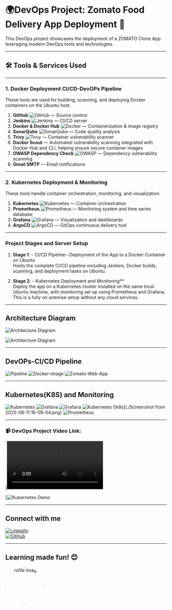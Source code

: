 # 🌍DevOps Project: Zomato Food Delivery App Deployment 🍔

This DevOps project showcases the deployment of a ZOMATO Clone App leveraging modern DevOps tools and technologies.

---
## 🛠️ Tools & Services Used

---

### 1. Docker Deployment CI/CD-DevOPs Pipeline
These tools are used for building, scanning, and deploying Docker containers on the Ubuntu host.

1. **GitHub** ![GitHub](https://img.shields.io/badge/GitHub-181717?style=flat-square&logo=github&logoColor=white) — Source control  
2. **Jenkins** ![Jenkins](https://img.shields.io/badge/Jenkins-D24939?style=flat-square&logo=jenkins&logoColor=white) — CI/CD server  
3. **Docker & Docker Hub** ![Docker](https://img.shields.io/badge/Docker-2496ED?style=flat-square&logo=docker&logoColor=white) — Containerization & image registry  
4. **SonarQube** ![SonarQube](https://img.shields.io/badge/SonarQube-4E9BCD?style=flat-square&logo=sonarqube&logoColor=white) — Code quality analysis  
5. **Trivy** ![Trivy](https://img.shields.io/badge/Trivy-00979D?style=flat-square&logo=trivy&logoColor=white) — Container vulnerability scanner  
6. **Docker Scout** — Automated vulnerability scanning integrated with Docker Hub and CLI, helping ensure secure container images  
7. **OWASP Dependency Check** ![OWASP](https://img.shields.io/badge/OWASP-000000?style=flat-square&logo=owasp&logoColor=white) — Dependency vulnerability scanning  
8. **Gmail SMTP** — Email notifications

---

### 2. Kubernetes Deployment & Monitoring
These tools handle container orchestration, monitoring, and visualization.

1. **Kubernetes** ![Kubernetes](https://img.shields.io/badge/Kubernetes-326CE5?style=flat-square&logo=kubernetes&logoColor=white) — Container orchestration  
2. **Prometheus** ![Prometheus](https://img.shields.io/badge/Prometheus-E6522C?style=flat-square&logo=prometheus&logoColor=white) — Monitoring system and time series database  
3. **Grafana** ![Grafana](https://img.shields.io/badge/Grafana-F46800?style=flat-square&logo=grafana&logoColor=white) — Visualization and dashboards  
4. **ArgoCD** ![ArgoCD](https://img.shields.io/badge/ArgoCD-EF7B4D?style=flat-square&logo=argo&logoColor=white) — GitOps continuous delivery tool

---

### Project Stages and Server Setup

1. **Stage 1**: - CI/CD Pipeline--Deployment of the App to a Docker Container on Ubuntu  
  Hosts the complete CI/CD pipeline including Jenkins, Docker builds, scanning, and deployment tasks on Ubuntu.

2. **Stage 2**: - Kubernetes Deployment and Monitoring**  
   Deploy the app on a Kubernetes cluster installed on the same local Ubuntu machine, with monitoring set up using Prometheus and Grafana. This is a fully on-premise setup without any cloud services.
   

---   
   
## Architecture Diagram

![Architecture Diagram](./image.png)

![Architecture Diagram](./Zomato-App-CICD.png)

---

## DevOPs-CI/CD Pipeline 

![Pipeline ](./Jenkins-Pipeline.png)
![Docker-image](./Docker-Images.png)
![Zomato-Web-App](./Zomato-App.png)

---

## Kubernetes(K8S) and Monitoring

![Kubernetes](./K8S.png)
![Grafana](./Grafana.png)
![Grafana](./Kubelet.png)
![Kubernetes](./K8s-API.png)
![k8s](./Screenshot from 2025-08-11 16-09-04.png)
![Prometheus](./Prometheus.png)


---

### 📹 DevOps Project Video Link:  
[![Docker CI/CD Demo](./Docker-cicd.webm)

[![Kubernetes Demo](./k8s.webcam)

---

## Connect with me

[![LinkedIn](https://img.shields.io/badge/LinkedIn-0077B5?style=flat-square&logo=linkedin&logoColor=white)](https://www.linkedin.com/in/kastro-kiran/)  
[![GitHub](https://img.shields.io/badge/GitHub-181717?style=flat-square&logo=github&logoColor=white)](https://github.com/MaheshBabu-DevOps)

---

## Learning made fun! 😊

<img src="./DevOPs-Engineer.png" alt="Profile Image" width="120" height="120" style="border-radius:50%;" />






















